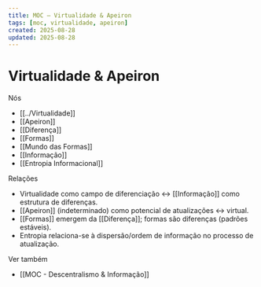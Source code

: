 ```yaml
---
title: MOC — Virtualidade & Apeiron
tags: [moc, virtualidade, apeiron]
created: 2025-08-28
updated: 2025-08-28
---
```


# Virtualidade & Apeiron

Nós
- [[../Virtualidade]]
- [[Apeiron]]
- [[Diferença]]
- [[Formas]]
- [[Mundo das Formas]]
- [[Informação]]
- [[Entropia Informacional]]

Relações
- Virtualidade como campo de diferenciação ↔ [[Informação]] como estrutura de diferenças.
- [[Apeiron]] (indeterminado) como potencial de atualizações ↔ virtual.
- [[Formas]] emergem da [[Diferença]]; formas são diferenças (padrões estáveis).
- Entropia relaciona-se à dispersão/ordem de informação no processo de atualização.

Ver também
- [[MOC - Descentralismo & Informação]]
